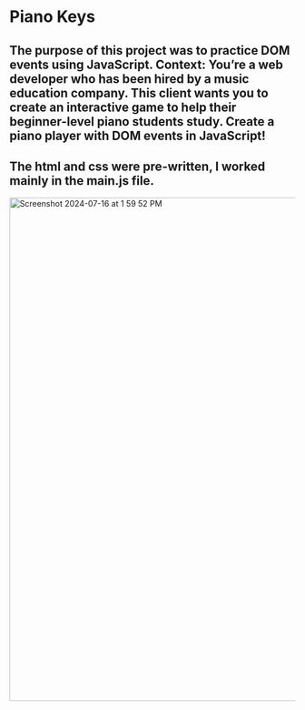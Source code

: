 # Piano Keys

## The purpose of this project was to practice DOM events using JavaScript. Context: You’re a web developer who has been hired by a music education company. This client wants you to create an interactive game to help their beginner-level piano students study. Create a piano player with DOM events in JavaScript!
## The html and css were pre-written, I worked mainly in the main.js file. 

<img width="885" alt="Screenshot 2024-07-16 at 1 59 52 PM" src="https://github.com/user-attachments/assets/7052062a-5afa-4618-a1b9-692dc109ca88">

